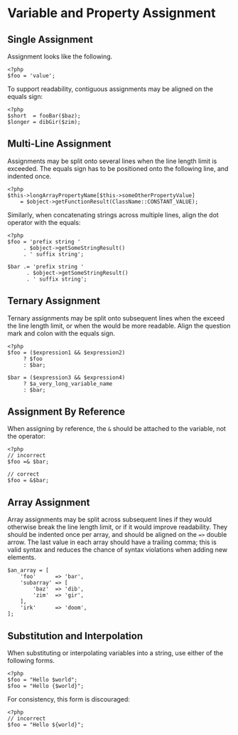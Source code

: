 Variable and Property Assignment
================================

Single Assignment
-----------------

Assignment looks like the following.

    <?php
    $foo = 'value';

To support readability, contiguous assignments may be aligned on the equals
sign:

    <?php
    $short  = fooBar($baz);
    $longer = dibGir($zim);


Multi-Line Assignment
---------------------

Assignments may be split onto several lines when the line length limit is
exceeded. The equals sign has to be positioned onto the following line, and
indented once.

    <?php
    $this->longArrayPropertyName[$this->someOtherPropertyValue]
        = $object->getFunctionResult(ClassName::CONSTANT_VALUE);

Similarly, when concatenating strings across multiple lines, align the dot
operator with the equals:

    <?php
    $foo = 'prefix string '
         . $object->getSomeStringResult()
         . ' suffix string';

    $bar .= 'prefix string '
          . $object->getSomeStringResult()
          . ' suffix string';


Ternary Assignment
------------------

Ternary assignments may be split onto subsequent lines when the exceed the
line length limit, or when the would be more readable. Align the question mark
and colon with the equals sign.
    
    <?php
    $foo = ($expression1 && $expression2)
         ? $foo
         : $bar;

    $bar = ($expression3 && $expression4)
         ? $a_very_long_variable_name
         : $bar;


Assignment By Reference
-----------------------

When assigning by reference, the `&` should be attached to the variable, not
the operator:

    <?php
    // incorrect
    $foo =& $bar;
    
    // correct
    $foo = &$bar;


Array Assignment
----------------

Array assignments may be split across subsequent lines if they would otherwise
break the line length limit, or if it would improve readability. They should be
indented once per array, and should be aligned on the `=>` double arrow. The
last value in each array should have a trailing comma; this is valid syntax
and reduces the chance of syntax violations when adding new elements.

    $an_array = [
        'foo'      => 'bar',
        'subarray' => [
            'baz'  => 'dib',
            'zim'  => 'gir',
        ],
        'irk'      => 'doom',
    ];


Substitution and Interpolation
------------------------------

When substituting or interpolating variables into a string, use either of the
following forms.

    <?php
    $foo = "Hello $world";
    $foo = "Hello {$world}";

For consistency, this form is discouraged:

    <?php
    // incorrect
    $foo = "Hello ${world}";
